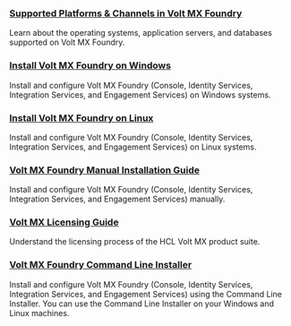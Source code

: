 
### [Supported Platforms & Channels in Volt MX Foundry](voltmxfoundry_supported_devices_os_browsers/Content/Introduction.md)
Learn about the operating systems, application servers, and databases supported on Volt MX Foundry.

### [Install Volt MX Foundry on Windows](voltmx_foundry_windows_install_guide/Content/Introduction.md)
Install and configure Volt MX Foundry (Console, Identity Services, Integration Services, and Engagement Services) on Windows systems.

### [Install Volt MX Foundry on Linux](voltmx_foundry_linux_install_guide/Content/Introduction.md)
Install and configure Volt MX Foundry (Console, Identity Services, Integration Services, and Engagement Services) on Linux systems.

### [Volt MX Foundry Manual Installation Guide](voltmx_foundry_manual_install_guide/Content/Introduction.md)
Install and configure Volt MX Foundry (Console, Identity Services, Integration Services, and Engagement Services) manually.

### [Volt MX Licensing Guide](voltmx_licensing_guide/Content/Homepage.md)
Understand the licensing process of the HCL Volt MX product suite.

### [Volt MX Foundry Command Line Installer](VoltMX_Foundry_CLI/Content/installer_cli.md)
Install and configure Volt MX Foundry (Console, Identity Services, Integration Services, and Engagement Services) using the Command Line Installer. You can use the Command Line Installer on your Windows and Linux machines.


